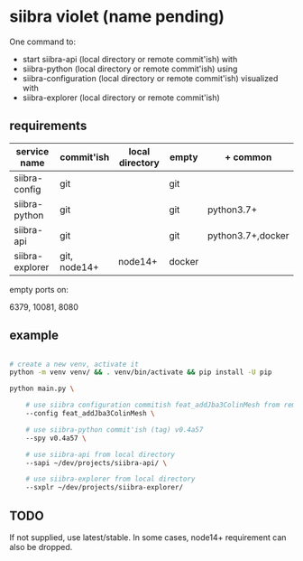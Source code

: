 # siibra violet (name pending)

One command to:

- start siibra-api (local directory or remote commit'ish) with
- siibra-python (local directory or remote commit'ish) using
- siibra-configuration (local directory or remote commit'ish) visualized with
- siibra-explorer (local directory or remote commit'ish)

## requirements

| service name | commit'ish | local directory | empty | + common |
| --- | --- | --- | --- | --- |
| siibra-config | git | | git | |
| siibra-python | git | | git | python3.7+ |
| siibra-api | git |  | git | python3.7+,docker |
| siibra-explorer | git, node14+ | node14+ | docker |

empty ports on:

6379, 10081, 8080

## example

```sh

# create a new venv, activate it
python -m venv venv/ && . venv/bin/activate && pip install -U pip

python main.py \

    # use siibra configuration commitish feat_addJba3ColinMesh from remote
    --config feat_addJba3ColinMesh \ 

    # use siibra-python commit'ish (tag) v0.4a57
    --spy v0.4a57 \ 

    # use siibra-api from local directory
    --sapi ~/dev/projects/siibra-api/ \

    # use siibra-explorer from local directory
    --sxplr ~/dev/projects/siibra-explorer/
```

## TODO

If not supplied, use latest/stable. In some cases, node14+ requirement can also be dropped.